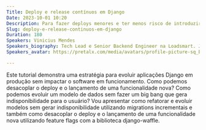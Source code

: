 ```yaml
---
Title: Deploy e release contínuos em Django
Date: 2023-10-01 10:20
Description: Para fazer deploys menores e ter menos risco de introduzir erros, é importante fazermos deploys frequentes. Esse tutorial mostra como com migrations incrementais e feature flags.
Slug: deploy-e-release-continuos-em-django
Duration: 180
Speakers: Vinicius Mendes
Speakers_biography: Tech Lead e Senior Backend Engineer na Loadsmart. Já empreendeu, foi professor, líder técnico no G1 e gerente de projetos na Dataprev. Na Python Brasil desde 2009 também em Caxias do Sul.
Speakers_avatar: https://pretalx.com/media/avatars/profile-picture-sq_BptCsQU.jpeg

---
```


Este tutorial demonstra uma estratégia para evoluir aplicações Django em produção sem impactar o software em funcionamento. Como podemos desacoplar o deploy e o lançamento de uma funcionalidade nova? Como podemos evoluir um modelo de dados sem fazer um big bang que gera indisponibilidade para o usuário? Vou apresentar como refatorar e evoluir modelos sem gerar indisponibilidade utilizando migrations incrementais e também como desacoplar o deploy e o lançamento de uma funcionalidade nova utilizando feature flags com a biblioteca django-waffle.